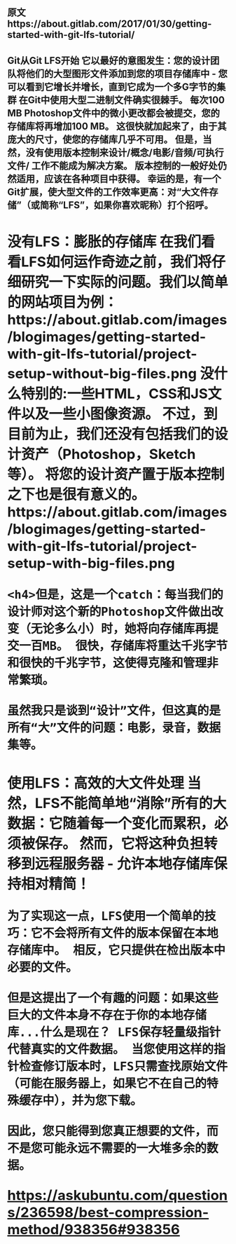 
<h2>原文
https://about.gitlab.com/2017/01/30/getting-started-with-git-lfs-tutorial/
<h2>Git从Git LFS开始
	它以最好的意图发生：您的设计团队将他们的大型图形文件添加到您的项目存储库中 - 您可以看到它增长并增长，直到它成为一个多G字节的集群
	在Git中使用大型二进制文件确实很棘手。 每次100 MB Photoshop文件中的微小更改都会被提交，您的存储库将再增加100 MB。 这很快就加起来了，由于其庞大的尺寸，使您的存储库几乎不可用。
	但是，当然，没有使用版本控制来设计/概念/电影/音频/可执行文件/ <other-large-file-use-case>工作不能成为解决方案。 版本控制的一般好处仍然适用，应该在各种项目中获得。
	幸运的是，有一个Git扩展，使大型文件的工作效率更高：对“大文件存储”（或简称“LFS”，如果你喜欢昵称）打个招呼。
<h2>没有LFS：膨胀的存储库
	在我们看看LFS如何运作奇迹之前，我们将仔细研究一下实际的问题。我们以简单的网站项目为例：
	https://about.gitlab.com/images/blogimages/getting-started-with-git-lfs-tutorial/project-setup-without-big-files.png 
	没什么特别的:一些HTML，CSS和JS文件以及一些小图像资源。 不过，到目前为止，我们还没有包括我们的设计资产（Photoshop，Sketch等）。 将您的设计资产置于版本控制之下也是很有意义的。
	https://about.gitlab.com/images/blogimages/getting-started-with-git-lfs-tutorial/project-setup-with-big-files.png

	<h4>但是，这是一个catch：每当我们的设计师对这个新的Photoshop文件做出改变（无论多么小）时，她将向存储库再提交一百MB。 很快，存储库将重达千兆字节和很快的千兆字节，这使得克隆和管理非常繁琐。

	虽然我只是谈到“设计”文件，但这真的是所有“大”文件的问题：电影，录音，数据集等。

<h2>使用LFS：高效的大文件处理 
	当然，LFS不能简单地“消除”所有的大数据：它随着每一个变化而累积，必须被保存。 然而，它将这种负担转移到远程服务器 - 允许本地存储库保持相对精简！

	为了实现这一点，LFS使用一个简单的技巧：它不会将所有文件的版本保留在本地存储库中。 相反，它只提供在检出版本中必要的文件。

	但是这提出了一个有趣的问题：如果这些巨大的文件本身不存在于你的本地存储库...什么是现在？ LFS保存轻量级指针代替真实的文件数据。 当您使用这样的指针检查修订版本时，LFS只需查找原始文件（可能在服务器上，如果它不在自己的特殊缓存中），并为您下载。

	因此，您只能得到您真正想要的文件，而不是您可能永远不需要的一大堆多余的数据。
https://askubuntu.com/questions/236598/best-compression-method/938356#938356

